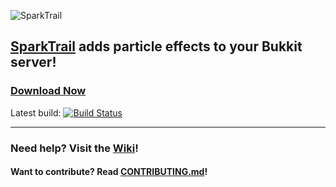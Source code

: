 ![SparkTrail](http://dev.bukkit.org/media/images/67/898/Banner_PNG.png)
## [SparkTrail](https://dev.bukkit.org/bukkit-plugins/sparktrail) adds particle effects to your Bukkit server!
### [Download Now](releases)
Latest build: [![Build Status](https://travis-ci.org/DSH105/SparkTrail.png)](https://travis-ci.org/DSH105/SparkTrail)

----

### Need help? Visit the [Wiki](wiki)!
#### Want to contribute? Read [CONTRIBUTING.md](CONTRIBUTING.md)!
